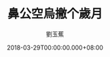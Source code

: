 ---
issue: 268
title: 鼻公空烏撇个歲月
author: 劉玉蕉
language: 大埔
date: 2018-03-29T00:00:00.000+08:00
topic: 抒懷
difficulty: 2
wikidata: Q98096145
wikidata_link: https://www.wikidata.org/wiki/Q98096145
---
